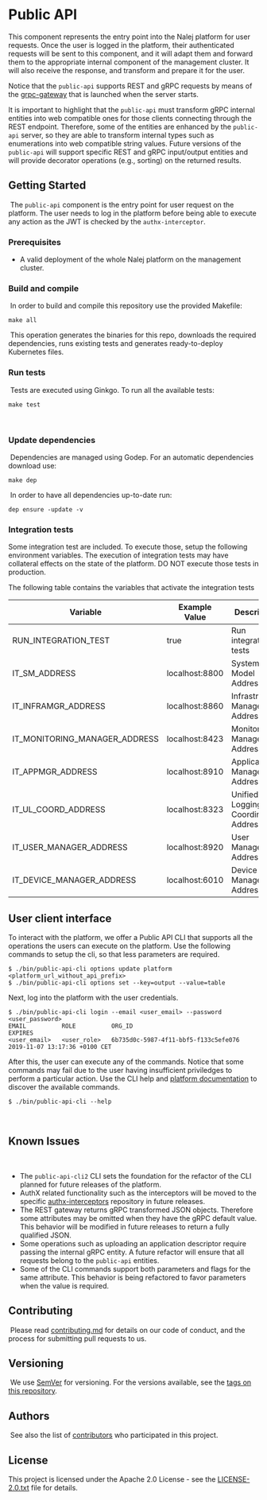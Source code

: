 # Public API

This component represents the entry point into the Nalej platform for user requests. Once the user is logged in the platform, their authenticated requests will be sent to this component, and it will adapt them and forward them to the appropriate internal component of the management cluster. It will also receive the response, and transform and prepare it for the user.

Notice that the `public-api` supports REST and gRPC requests by means of the [grpc-gateway](https://github.com/grpc-ecosystem/grpc-gateway) that is launched when the server starts.

It is important to highlight that the `public-api` must transform gRPC internal entities into web compatible ones for
those clients connecting through the REST endpoint. Therefore, some of the entities are enhanced by the `public-api`
server, so they are able to transform internal types such as enumerations into web compatible string values. Future versions of the
`public-api` will support specific REST and gRPC input/output entities and will provide decorator operations (e.g., sorting)
on the returned results.
​
## Getting Started
​
The `public-api` component is the entry point for user request on the platform. The user needs to log in
the platform before being able to execute any action as the JWT is checked by the `authx-interceptor`.
​
### Prerequisites

* A valid deployment of the whole Nalej platform on the management cluster.
​​
### Build and compile
​
In order to build and compile this repository use the provided Makefile:
​
```
make all
```
​
This operation generates the binaries for this repo, downloads the required dependencies, runs existing tests and generates ready-to-deploy Kubernetes files.
​
### Run tests
​
Tests are executed using Ginkgo. To run all the available tests:
​
```
make test
```
​
### Update dependencies
​
Dependencies are managed using Godep. For an automatic dependencies download use:
​
```
make dep
```
​
In order to have all dependencies up-to-date run:
​
```
dep ensure -update -v
```

### Integration tests

Some integration test are included. To execute those, setup the following environment variables. The execution of
integration tests may have collateral effects on the state of the platform. DO NOT execute those tests in production.

The following table contains the variables that activate the integration tests

| Variable  | Example Value | Description |
| ------------- | ------------- |------------- |
| RUN_INTEGRATION_TEST  | true | Run integration tests |
| IT_SM_ADDRESS  | localhost:8800 | System Model Address |
| IT_INFRAMGR_ADDRESS  | localhost:8860 | Infrastructure Manager Address |
| IT_MONITORING_MANAGER_ADDRESS  | localhost:8423 | Monitoring Manager Address |
| IT_APPMGR_ADDRESS  | localhost:8910 | Applications Manager Address |
| IT_UL_COORD_ADDRESS | localhost:8323 | Unified Logging Coordinator Address
| IT_USER_MANAGER_ADDRESS  | localhost:8920 | User Manager Address |
| IT_DEVICE_MANAGER_ADDRESS | localhost:6010 | Device Manager Address |

## User client interface

To interact with the platform, we offer a Public API CLI that supports all the operations the users can
execute on the platform. Use the following commands to setup the cli, so that less parameters are required.

```
$ ./bin/public-api-cli options update platform <platform_url_without_api_prefix>
$ ./bin/public-api-cli options set --key=output --value=table
```

Next, log into the platform with the user credentials.

```
$ ./bin/public-api-cli login --email <user_email> --password <user_password>
EMAIL          ROLE          ORG_ID                                 EXPIRES
<user_email>   <user_role>   6b735d0c-5987-4f11-bbf5-f133c5efe076   2019-11-07 13:17:36 +0100 CET
```

After this, the user can execute any of the commands. Notice that some commands may fail due to the user
having insufficient priviledges to perform a particular action. Use the CLI help and [platform documentation](https://nalej.gitbook.io) to discover the available commands.

```
$ ./bin/public-api-cli --help
```
​
## Known Issues
​
* The `public-api-cli2` CLI sets the foundation for the refactor of the CLI planned for future releases of the platform.
* AuthX related functionality such as the interceptors will be moved to the specific [authx-interceptors](https://github.com/nalej/authx-interceptors) repository in future releases.
* The REST gateway returns gRPC transformed JSON objects. Therefore some attributes may be omitted when they have the gRPC default value. This behavior
will be modified in future releases to return a fully qualified JSON.
* Some operations such as uploading an application descriptor require passing the internal gRPC entity. A future refactor will ensure that all requests
belong to the `public-api` entities.
* Some of the CLI commands support both parameters and flags for the same attribute. This behavior is being refactored to favor parameters when the value
is required.
​
## Contributing
​
Please read [contributing.md](contributing.md) for details on our code of conduct, and the process for submitting pull requests to us.
​
## Versioning
​
We use [SemVer](http://semver.org/) for versioning. For the versions available, see the [tags on this repository](https://github.com/public-api/tags). 
​
## Authors
​
See also the list of [contributors](https://github.com/nalej/public-api/contributors) who participated in this project.
​
## License
This project is licensed under the Apache 2.0 License - see the [LICENSE-2.0.txt](LICENSE-2.0.txt) file for details.

